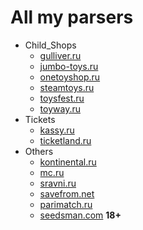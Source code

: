 # All my parsers

- Child_Shops
    - [gulliver.ru](https://www.gulliver.ru/)
    - [jumbo-toys.ru](https://jumbo-toys.ru/)
    - [onetoyshop.ru](https://onetoyshop.ru)
    - [steamtoys.ru](https://steamtoys.ru)
    - [toysfest.ru](https://www.toysfest.ru)
    - [toyway.ru](https://www.toyway.ru/)
- Tickets
    - [kassy.ru](https://kassy.ru/)
    - [ticketland.ru](https://www.ticketland.ru/)
- Others
    - [kontinental.ru](https://kontinental.ru/)
    - [mc.ru](https://mc.ru/)
    - [sravni.ru](https://www.sravni.ru/)
    - [savefrom.net](https://ru.savefrom.net/)
    - [parimatch.ru](https://www.parimatch.ru/)
    - [seedsman.com](https://www.seedsman.com/) **18+**